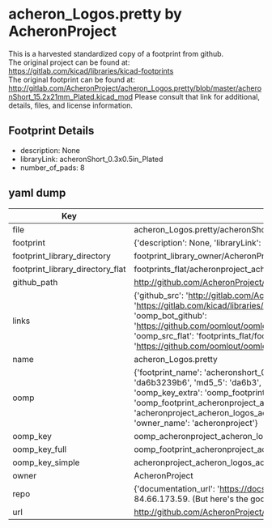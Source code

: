 # acheron_Logos.pretty by AcheronProject  
This is a harvested standardized copy of a footprint from github.  
The original project can be found at:  
https://gitlab.com/kicad/libraries/kicad-footprints  
The original footprint can be found at:
http://gitlab.com/AcheronProject/acheron_Logos.pretty/blob/master/acheronShort_15.2x21mm_Plated.kicad_mod
Please consult that link for additional, details, files, and license information.  
## Footprint Details
* description: None  
* libraryLink: acheronShort_0.3x0.5in_Plated  
* number_of_pads: 8  
## yaml dump  
| Key | Value |  
| --- | --- |  
| file | acheron_Logos.pretty/acheronShort_0.3x0.5in_Plated.kicad_mod |  
| footprint | {'description': None, 'libraryLink': 'acheronShort_0.3x0.5in_Plated', 'number_of_pads': 8} |  
| footprint_library_directory | footprint_library_owner/AcheronProject_acheron_Logos.pretty |  
| footprint_library_directory_flat | footprints_flat/acheronproject_acheron_logos_acheronshort_0_3x0_5in_plated/working |  
| github_path | http://github.com/AcheronProject/acheron_Logos.pretty/blob/master/acheronShort_0.3x0.5in_Plated.kicad_mod |  
| links | {'github_src': 'http://gitlab.com/AcheronProject/acheron_Logos.pretty/blob/master/acheronShort_15.2x21mm_Plated.kicad_mod', 'github_src_repo': 'https://gitlab.com/kicad/libraries/kicad-footprints', 'oomp_bot': 'footprints/acheronproject_acheron_logos_acheronshort_0_3x0_5in_plated/working', 'oomp_bot_github': 'https://github.com/oomlout/oomlout_oomp_footprint_bot/tree/main/footprints/acheronproject_acheron_logos_acheronshort_0_3x0_5in_plated/working', 'oomp_src_flat': 'footprints_flat/footprints_flat/acheronproject_acheron_logos_acheronshort_0_3x0_5in_plated/working', 'oomp_src_flat_github': 'https://github.com/oomlout/oomlout_oomp_footprint_src/tree/main/footprints_flat/acheronproject_acheron_logos_acheronshort_0_3x0_5in_plated/working'} |  
| name | acheron_Logos.pretty |  
| oomp | {'footprint_name': 'acheronshort_0_3x0_5in_plated', 'library_name': 'acheron_logos', 'md5': 'da6b3239b67b254eedc79472b1db55a8', 'md5_10': 'da6b3239b6', 'md5_5': 'da6b3', 'md5_6': 'da6b32', 'oomp_key': 'oomp_acheronproject_acheron_logos_acheronshort_0_3x0_5in_plated', 'oomp_key_extra': 'oomp_footprint_acheronproject_acheron_logos_acheronshort_0_3x0_5in_plated', 'oomp_key_full': 'oomp_footprint_acheronproject_acheron_logos_acheronshort_0_3x0_5in_plated_da6b32', 'oomp_key_simple': 'acheronproject_acheron_logos_acheronshort_0_3x0_5in_plated', 'original_filename': 'acheron_Logos.pretty/acheronShort_0.3x0.5in_Plated.kicad_mod', 'owner_name': 'acheronproject'} |  
| oomp_key | oomp_acheronproject_acheron_logos_acheronshort_0_3x0_5in_plated |  
| oomp_key_full | oomp_footprint_acheronproject_acheron_logos_acheronshort_0_3x0_5in_plated |  
| oomp_key_simple | acheronproject_acheron_logos_acheronshort_0_3x0_5in_plated |  
| owner | AcheronProject |  
| repo | {'documentation_url': 'https://docs.github.com/rest/overview/resources-in-the-rest-api#rate-limiting', 'message': "API rate limit exceeded for 84.66.173.59. (But here's the good news: Authenticated requests get a higher rate limit. Check out the documentation for more details.)"} |  
| url | http://github.com/AcheronProject/acheron_Logos.pretty |  

